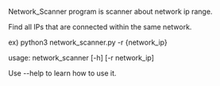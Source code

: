 Network_Scanner program is scanner about network ip range.

Find all IPs that are connected within the same network.

ex) python3 network_scanner.py -r {network_ip}

usage: network_scanner [-h] [-r network_ip]

Use --help to learn how to use it.
